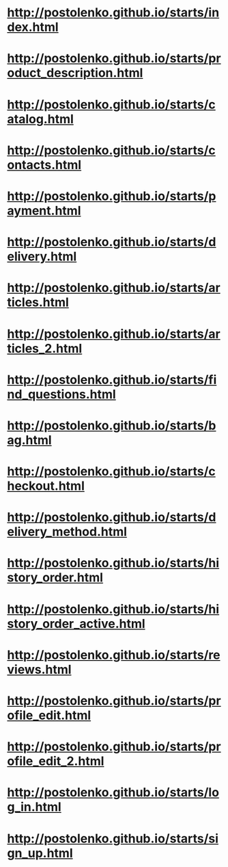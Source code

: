 # http://postolenko.github.io/starts/index.html
# http://postolenko.github.io/starts/product_description.html
# http://postolenko.github.io/starts/catalog.html
# http://postolenko.github.io/starts/contacts.html
# http://postolenko.github.io/starts/payment.html
# http://postolenko.github.io/starts/delivery.html
# http://postolenko.github.io/starts/articles.html
# http://postolenko.github.io/starts/articles_2.html
# http://postolenko.github.io/starts/find_questions.html
# http://postolenko.github.io/starts/bag.html
# http://postolenko.github.io/starts/checkout.html
# http://postolenko.github.io/starts/delivery_method.html
# http://postolenko.github.io/starts/history_order.html
# http://postolenko.github.io/starts/history_order_active.html
# http://postolenko.github.io/starts/reviews.html
# http://postolenko.github.io/starts/profile_edit.html
# http://postolenko.github.io/starts/profile_edit_2.html
# http://postolenko.github.io/starts/log_in.html
# http://postolenko.github.io/starts/sign_up.html